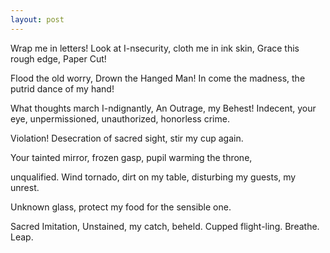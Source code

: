 ```yaml
---
layout: post
---
```


Wrap me in letters!
Look at I-nsecurity,
cloth me in ink skin,
Grace this rough edge,
Paper Cut!

Flood the old worry,
Drown the Hanged Man!
In come the madness,
the putrid dance of my hand!

What thoughts march I-ndignantly,
An Outrage, my Behest!
Indecent, your eye,
unpermissioned,
unauthorized,
honorless crime.

Violation! Desecration of sacred sight, stir my cup again.

Your tainted mirror, frozen gasp,
pupil warming the throne,

unqualified. Wind tornado, dirt on my table, disturbing my guests,
my unrest.

Unknown glass, protect my food for the sensible one.

Sacred Imitation, Unstained, my catch, beheld.
Cupped flight-ling. Breathe. Leap.
